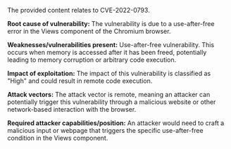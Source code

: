 The provided content relates to CVE-2022-0793.

**Root cause of vulnerability:**
The vulnerability is due to a use-after-free error in the Views component of the Chromium browser.

**Weaknesses/vulnerabilities present:**
Use-after-free vulnerability. This occurs when memory is accessed after it has been freed, potentially leading to memory corruption or arbitrary code execution.

**Impact of exploitation:**
The impact of this vulnerability is classified as "High" and could result in remote code execution.

**Attack vectors:**
The attack vector is remote, meaning an attacker can potentially trigger this vulnerability through a malicious website or other network-based interaction with the browser.

**Required attacker capabilities/position:**
An attacker would need to craft a malicious input or webpage that triggers the specific use-after-free condition in the Views component.